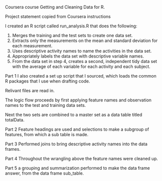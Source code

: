 Coursera course Getting and Cleaning Data for R. 

Project statement copied from Coursera instructions


I created an R script called run_analysis.R that does the following:

  1.  Merges the training and the test sets to create one data set.
  2.  Extracts only the measurements on the mean and standard deviation for each measurement.
  3.  Uses descriptive activity names to name the activities in the data set.
  4.  Appropriately labels the data set with descriptive variable names.
  5.  From the data set in step 4, creates a second, independent tidy data set with the average of each            variable for each activity and each subject.

Part 1
I also created a set up script that I sourced, which loads the common R packages that I use when drafting code. 

Relivant files are read in. 

The logic flow proceeds by first applying feature names and observation names to the test and training data sets. 

Next the two sets are combined to a master set as a data table titled totalData. 

Part 2
Feature headings are used and selections to make a subgroup of features, from which a sub table is made. 

Part 3 Performed joins to bring descriptive activity names into the data frames.

Part 4 Throughout the wrangling above the feature names were cleaned up. 

Part 5 a grouping and summarization performed to make the data frame answer, from the data frame sub_table.
